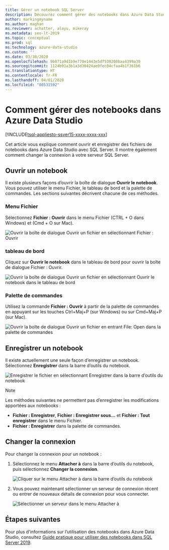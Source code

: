 ```yaml
---
title: Gérer un notebook SQL Server
description: Découvrez comment gérer des notebooks dans Azure Data Studio. Cette gestion comprend l’ouverture des notebooks, leur enregistrement, ainsi que la modification de la connexion de votre cluster Big Data.
author: markingmyname
ms.author: maghan
ms.reviewer: achatter, alayu, mikeray
ms.metadata: seo-lt-2019
ms.topic: conceptual
ms.prod: sql
ms.technology: azure-data-studio
ms.custom: ''
ms.date: 03/30/2020
ms.openlocfilehash: 9b071a9d1b9e770e1443e5df539208baa4399a30
ms.sourcegitcommit: 1124b91a3b1a3d30424ae0fec04cfaa4b1f361b6
ms.translationtype: HT
ms.contentlocale: fr-FR
ms.lasthandoff: 04/01/2020
ms.locfileid: "80531592"
---
```

# <a name="how-to-manage-notebooks-in-azure-data-studio"></a>Comment gérer des notebooks dans Azure Data Studio

[!INCLUDE[tsql-appliesto-ssver15-xxxx-xxxx-xxx](../includes/tsql-appliesto-ssver15-xxxx-xxxx-xxx.md)]

Cet article vous explique comment ouvrir et enregistrer des fichiers de notebooks dans Azure Data Studio avec SQL Server. Il montre également comment changer la connexion à votre serveur SQL Server.

## <a name="open-a-notebook"></a>Ouvrir un notebook

Il existe plusieurs façons d’ouvrir la boîte de dialogue **Ouvrir le notebook**. Vous pouvez utiliser le menu Fichier, le tableau de bord et la palette de commandes. Les sections suivantes décrivent chacune de ces méthodes.

### <a name="file-menu"></a>Menu Fichier

Sélectionnez **Fichier : Ouvrir** dans le menu Fichier (CTRL + O dans Windows) et (Cmd + O sur Mac).

![Ouvrir la boîte de dialogue Ouvrir un fichier en sélectionnant Fichier : Ouvrir](./media/notebooks-manage-sql-server/open-file-1.png)

### <a name="dashboard"></a>tableau de bord

Cliquez sur **Ouvrir le notebook** dans le tableau de bord pour ouvrir la boîte de dialogue Fichier : Ouvrir.

![Ouvrir la boîte de dialogue Ouvrir un fichier en sélectionnant Ouvrir le notebook dans le tableau de bord](./media/notebooks-manage-sql-server/open-file-2.png) 

### <a name="command-palette"></a>Palette de commandes

Utilisez la commande **Fichier : Ouvrir** à partir de la palette de commandes en appuyant sur les touches Ctrl+Maj+P (sur Windows) ou sur Cmd+Maj+P (sur Mac).

![Ouvrir la boîte de dialogue Ouvrir un fichier en entrant File: Open dans la palette de commandes](./media/notebooks-manage-sql-server/open-file-3.png)

## <a name="save-a-notebook"></a>Enregistrer un notebook

Il existe actuellement une seule façon d’enregistrer un notebook. Sélectionnez **Enregistrer** dans la barre d’outils du notebook.

![Enregistrer le fichier en sélectionnant Enregistrer dans la barre d’outils du notebook](./media/notebooks-manage-sql-server/save-file-1.png)

> [!NOTE]
> Les méthodes suivantes ne permettent pas d’enregistrer les modifications apportées aux notebooks :
>
> - **Fichier : Enregistrer**, **Fichier : Enregistrer sous...** et **Fichier : Tout enregistrer** dans le menu Fichier.
> - **Fichier : Enregistrer** dans la palette de commandes.

## <a name="change-the-connection"></a>Changer la connexion

Pour changer la connexion pour un notebook :

1. Sélectionnez le menu **Attacher à** dans la barre d’outils du notebook, puis sélectionnez **Changer la connexion**.

   ![Cliquer sur le menu Attacher à dans la barre d’outils du notebook](./media/notebooks-manage-sql-server/select-attach-to-1.png)

2. Vous pouvez maintenant sélectionner un serveur de connexion récent ou entrer de nouveaux détails de connexion pour vous connecter.

   ![Sélectionner un serveur dans le menu Attacher à](./media/notebooks-manage-sql-server/select-attach-to-2.png)

## <a name="next-steps"></a>Étapes suivantes

Pour plus d’informations sur l’utilisation des notebooks dans Azure Data Studio, consultez [Guide pratique pour utiliser des notebooks dans SQL Server 2019](notebooks-guidance.md).
